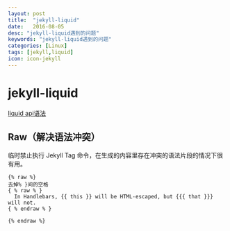 ```yaml
---
layout: post
title:  "jekyll-liquid"
date:   2016-08-05
desc: "jekyll-liquid遇到的问题"
keywords: "jekyll-liquid遇到的问题"
categories: [Linux]
tags: [jekyll,liquid]
icon: icon-jekyll
---
```


# jekyll-liquid

<!--
create time: 2016-08-05 17:40:01
Author: <TODO: 请写上你的名字>

This file is created by Marboo<http://marboo.io> template file $MARBOO_HOME/.media/starts/default.md
本文件由 Marboo<http://marboo.io> 模板文件 $MARBOO_HOME/.media/starts/default.md 创建
-->

[liquid api语法](http://alfred-sun.github.io/blog/2015/01/10/jekyll-liquid-syntax-documentation/)

## Raw（解决语法冲突）

临时禁止执行 Jekyll Tag 命令，在生成的内容里存在冲突的语法片段的情况下很有用。

```
{% raw %}
去掉% }间的空格
{ % raw % }
  In Handlebars, {{ this }} will be HTML-escaped, but {{{ that }}} will not.
{ % endraw % }

{% endraw %}
```
